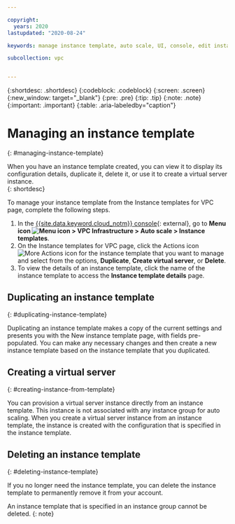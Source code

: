 ```yaml
---

copyright:
  years: 2020 
lastupdated: "2020-08-24"

keywords: manage instance template, auto scale, UI, console, edit instance template, duplicate instance template, delete instance template

subcollection: vpc


---
```


{:shortdesc: .shortdesc}
{:codeblock: .codeblock}
{:screen: .screen}
{:new_window: target="_blank"}
{:pre: .pre}
{:tip: .tip}
{:note: .note}
{:important: .important}
{:table: .aria-labeledby="caption"}

# Managing an instance template 
{: #managing-instance-template}

When you have an instance template created, you can view it to display its configuration details, duplicate it, delete it, or use it to create a virtual server instance.   
{: shortdesc}

To manage your instance template from the Instance templates for VPC page, complete the following steps.

1. In the [{{site.data.keyword.cloud_notm}} console](https://{DomainName}/vpc-ext){: external}, go to **Menu icon ![Menu icon](../icons/icon_hamburger.svg) >
VPC Infrastructure > Auto scale > Instance templates**.
2. On the Instance templates for VPC page, click the Actions icon 
![More Actions icon](../icons/action-menu-icon.svg) for the instance template that you want to manage and select from the 
options, **Duplicate**, **Create virtual server**, or **Delete**. 
3. To view the details of an instance template, click the name of the instance template to access the **Instance template 
details** page. 

## Duplicating an instance template
{: #duplicating-instance-template}

Duplicating an instance template makes a copy of the current settings and presents you with the New instance template page, 
with fields pre-populated. You can make any necessary changes and then create a new instance template based on the 
instance template that you duplicated.

## Creating a virtual server
{: #creating-instance-from-template}

You can provision a virtual server instance directly from an instance template. This instance is not associated with any instance group for auto scaling. When you create a virtual server instance from 
an instance template, the instance is created with the configuration that is specified in the instance template.


## Deleting an instance template
{: #deleting-instance-template}

If you no longer need the instance template, you can delete the instance template to permanently remove it from your account. 

An instance template that is specified in an instance group cannot be deleted. 
{: note}

